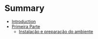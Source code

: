# Summary

* [Introduction](README.md)
* [Primeira Parte](part1-introduction.md)
   * [Instalação e preparação do ambiente](part1/installation.md)

